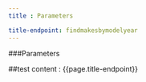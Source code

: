 ```yaml
---
title : Parameters

title-endpoint: findmakesbymodelyear
---
```


###Parameters

##test content : {{page.title-endpoint}} 
